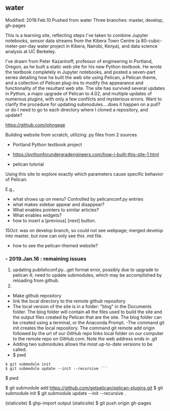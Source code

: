 ## water
Modified: 2019.Feb.10
Pushed from water
Three branches: master, develop, gh-pages

This is a learning site, reflecting steps I've taken to combine Jupyter notebooks, sensor data streams from the Kibera Town Centre (a 80-cubic-meter-per-day water project in Kibera, Nairobi, Kenya), and data science analysis at UC Berkeley.

I've drawn from Peter Kazarinoff, professor of engineering in Portland, Oregon, as he built a static web site for his new Python textbook.  He wrote the textbook completely in Jupyter notebooks, and posted a seven-part series detailing how he built the web site using Pelican, a Pelican theme, and a collection of Pelican plug-ins to modify the appearance and functionality of the resultant web site.  The site has survived several updates in Python, a major upgrade of Pelican to 4.02, and multiple updates of numerous plugins, with only a few conflicts and mysterious errors.  Want to clarify the procedure for updating submodules....does it happen on a pull? or do I need to go to each directory where I cloned a repository, and update?

https://github.com/johngage

Building website from scratch, utilizing .py files from 2 sources

* Portland Python textbook project
- https://pythonforundergradengineers.com/how-i-built-this-site-1.html
* pelican tutorial

Using this site to explore exactly which parameters cause specific behavior of Pelican.

E.g.,
- what shows up on menu? Controlled by pelicanconf.py entries
- what makes sidebar appear and disappear?
- What enables pointers to similar articles?
- What enables <next page> widgets?
- how to insert a [previous] [next] button.

15Oct: was on develop branch, so could not see webpage; merged develop into master, but now can only see this .md file.

- how to see the pelican-themed website?
### - 2019.Jan.16 : remaining issues
1. updating publishconf.py...get format error, possibly due to upgrade to pelican 4; need to update submodules, which may be accomplished by reloading from github.
2.


- Make github repository
- link the local directory to the remote github repository
- The local version of the site is in a folder: "blog" in the Documents folder. The blog folder will contain all the files used to build the site and the output files created by Pelican that are the site. The blog folder can be created using a terminal, or the Anaconda Prompt.
-The command git init creates the local repository. The command git remote add origin followed by the url of our GitHub repo links local folder on our computer to the remote repo on GitHub.com. Note the web address ends in .git
- Adding two submodules allows the most up-to-date versions to be called.
- $ pwd

``` $ git submodule add https://github.com/getpelican/pelican-themes.git
$ git submodule init
$ git submodule update --init --recursive ```

``` 
$ pwd

$ git submodule add https://github.com/getpelican/pelican-plugins.git
$ git submodule init
$ git submodule update --init --recursive . 

(staticsite) $ ghp-import output
(staticsite) $ git push origin gh-pages
```

